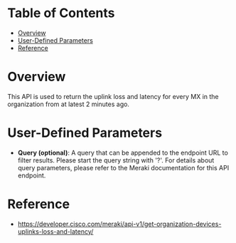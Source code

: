 # Table of Contents
- [Overview](#overview)
- [User-Defined Parameters](#user-defined-parameters)
- [Reference](#reference)

# Overview <a name="overview"></a>
This API is used to return the uplink loss and latency for every MX in the organization from at latest 2 minutes ago.



# User-Defined Parameters <a name="user-defined-parameters"></a>
* <b>Query (optional)</b>: A query that can be appended to the endpoint URL to filter results. Please start the query string with '?'. For details about query parameters, please refer to the Meraki documentation for this API endpoint.

# Reference <a name="reference"></a>
* https://developer.cisco.com/meraki/api-v1/get-organization-devices-uplinks-loss-and-latency/
